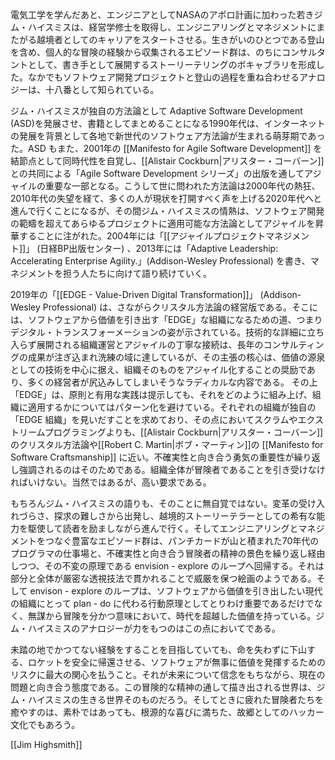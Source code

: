 電気工学を学んだあと、エンジニアとしてNASAのアポロ計画に加わった若きジム・ハイスミスは、経営学修士を取得し、エンジニアリングとマネジメントにまたがる越境者としてのキャリアをスタートさせる。生きがいのひとつである登山を含め、個人的な冒険の経験から収集されるエピソード群は、のちにコンサルタントとして、書き手として展開するストーリーテリングのボキャブラリを形成した。なかでもソフトウェア開発プロジェクトと登山の過程を重ね合わせるアナロジーは、十八番として知られている。

ジム・ハイスミスが独自の方法論として Adaptive Software Development (ASD)を発展させ、書籍としてまとめることになる1990年代は、インターネットの発展を背景として各地で新世代のソフトウェア方法論が生まれる萌芽期であった。ASD もまた、2001年の [[Manifesto for Agile Software Development]] を結節点として同時代性を自覚し、[[Alistair Cockburn|アリスター・コーバーン]]との共同による「Agile Software Development シリーズ」の出版を通してアジャイルの重要な一部となる。こうして世に問われた方法論は2000年代の熱狂、2010年代の失望を経て、多くの人が現状を打開すべく声を上げる2020年代へと進んで行くことになるが、その間ジム・ハイスミスの情熱は、ソフトウェア開発の範疇を超えてあらゆるプロジェクトに適用可能な方法論としてアジャイルを昇華することに注がれた。2004年には「[[アジャイルプロジェクトマネジメント]]」 (日経BP出版センター) 、2013年には「Adaptive Leadership: Accelerating Enterprise Agility.」(Addison-Wesley Professional) を書き、マネジメントを担う人たちに向けて語り続けていく。

2019年の「[[EDGE - Value-Driven Digital Transformation]]」 (Addison-Wesley Professional) は、さながらクリスタル方法論の経営版である。そこには、ソフトウェアから価値を引き出す「EDGE」な組織になるための道、つまりデジタル・トランスフォーメーションの姿が示されている。技術的な詳細に立ち入らず展開される組織運営とアジャイルの丁寧な接続は、長年のコンサルティングの成果が注ぎ込まれ洗練の域に達しているが、その主張の核心は、価値の源泉としての技術を中心に据え、組織そのものをアジャイル化することの奨励であり、多くの経営者が尻込みしてしまいそうなラディカルな内容である。
その上「EDGE」は、原則と有用な実践は提示しても、それをどのように組み上げ、組織に適用するかについてはパターン化を避けている。それぞれの組織が独自の「EDGE 組織」を見いだすことを求めており、その点においてスクラムやエクストリームプログラミングよりも、[[Alistair Cockburn|アリスター・コーバーン]]のクリスタル方法論や[[Robert C. Martin|ボブ・マーティン]]の [[Manifesto for Software Craftsmanship]] に近い。不確実性と向き合う勇気の重要性が繰り返し強調されるのはそのためである。組織全体が冒険者であることを引き受けなければいけない。当然ではあるが、高い要求である。

もちろんジム・ハイスミスの語りも、そのことに無自覚ではない。変革の受け入れづらさ、探求の難しさから出発し、越境的ストーリーテラーとしての希有な能力を駆使して読者を励ましながら進んで行く。そしてエンジニアリングとマネジメントをつなぐ豊富なエピソード群は、パンチカードが山と積まれた70年代のプログラマの仕事場と、不確実性と向き合う冒険者の精神の景色を繰り返し経由しつつ、その不変の原理である envision - explore のループへ回帰する。それは部分と全体が厳密な透視技法で貫かれることで威厳を保つ絵画のようである。そして envison - explore のループは、ソフトウェアから価値を引き出したい現代の組織にとって plan - do に代わる行動原理としてとりわけ重要であるだけでなく、無謀から冒険を分かつ意味において、時代を超越した価値を持っている。ジム・ハイスミスのアナロジーが力をもつのはこの点においてである。

未踏の地でかつてない経験をすることを目指していても、命を失わずに下山する、ロケットを安全に帰還させる、ソフトウェアが無事に価値を発揮するためのリスクに最大の関心を払うこと。それが未来について信念をもちながら、現在の問題と向き合う態度である。この冒険的な精神の通して描き出される世界は、ジム・ハイスミスの生きる世界そのものだろう。そしてときに疲れた冒険者たちを癒やすのは、素朴ではあっても、根源的な喜びに満ちた、故郷としてのハッカー文化でもあろう。

[[Jim Highsmith]]